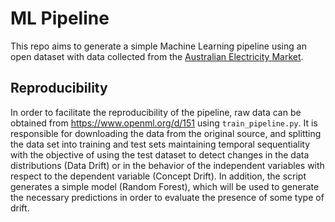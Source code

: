 # ML Pipeline
This repo aims to generate a simple Machine Learning pipeline using an open dataset with data collected from the [Australian Electricity Market](https://www.openml.org/d/151).

## Reproducibility

In order to facilitate the reproducibility of the pipeline, raw data can be obtained from https://www.openml.org/d/151 using `train_pipeline.py`. It is responsible for downloading the data from the original source, and splitting the data set into training and test sets maintaining temporal sequentiality with the objective of using the test dataset to detect changes in the data distributions (Data Drift) or in the behavior of the independent variables with respect to the dependent variable (Concept Drift). In addition, the script generates a simple model (Random Forest), which will be used to generate the necessary predictions in order to evaluate the presence of some type of drift.
